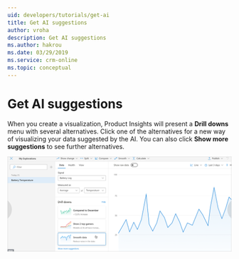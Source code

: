 ```yaml
---
uid: developers/tutorials/get-ai
title: Get AI suggestions
author: vroha
description: Get AI suggestions
ms.author: hakrou
ms.date: 03/29/2019
ms.service: crm-online
ms.topic: conceptual
---
```

# Get AI suggestions

When you create a visualization, Product Insights will present a **Drill downs** menu with several alternatives.
Click one of the alternatives for a new way of visualizing your data suggested by the AI.
You can also click **Show more suggestions** to see further alternatives.

![Get AI suggestions](get-ai.png)
